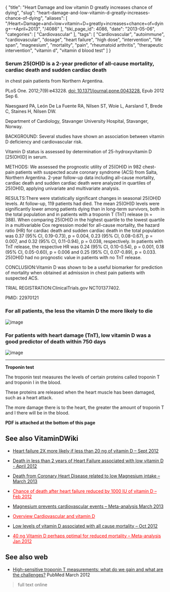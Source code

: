 {
    "title": "Heart Damage and low vitamin D greatly increases chance of dying",
    "slug": "heart-damage-and-low-vitamin-d-greatly-increases-chance-of-dying",
    "aliases": [
        "/Heart+Damage+and+low+vitamin+D+greatly+increases+chance+of+dying+-+April+2013",
        "/4086"
    ],
    "tiki_page_id": 4086,
    "date": "2013-05-06",
    "categories": [
        "Cardiovascular"
    ],
    "tags": [
        "Cardiovascular",
        "autoimmune",
        "cardiovascular",
        "dosage",
        "heart failure",
        "high dose",
        "intervention",
        "life span",
        "magnesium",
        "mortality",
        "pain",
        "rheumatoid arthritis",
        "therapeutic intervention",
        "vitamin d",
        "vitamin d blood test"
    ]
}


### Serum 25(OH)D is a 2-year predictor of all-cause mortality, cardiac death and sudden cardiac death  
 in chest pain patients from Northern Argentina.

PLoS One. 2012;7(9):e43228. [doi: 10.1371/journal.pone.0043228.](https://doi.org/10.1371/journal.pone.0043228.) Epub 2012 Sep 6.

Naesgaard PA, León De La Fuente RA, Nilsen ST, Woie L, Aarsland T, Brede C, Staines H, Nilsen DW.

Department of Cardiology, Stavanger University Hospital, Stavanger, Norway.

BACKGROUND: Several studies have shown an association between vitamin D deficiency and cardiovascular risk. 

Vitamin D status is assessed by determination of 25-hydroxyvitamin D <span>[25(OH)D]</span> in serum.

METHODS: We assessed the prognostic utility of 25(OH)D in 982 chest-pain patients with suspected acute coronary syndrome (ACS) from Salta, Northern Argentina. 2-year follow-up data including all-cause mortality, cardiac death and sudden cardiac death were analyzed in quartiles of 25(OH)D, applying univariate and multivariate analysis.

RESULTS:There were statistically significant changes in seasonal 25(OH)D levels. At follow-up, 119 patients had died. The mean 25(OH)D levels were significantly lower among patients dying than in long-term survivors, both in the total population and in patients with a troponin T (TnT) release (n = 388). When comparing 25(OH)D in the highest quartile to the lowest quartile in a multivariable Cox regression model for all-cause mortality, the hazard ratio (HR) for cardiac death and sudden cardiac death in the total population was 0.37 (95% CI, 0.19-0.73), p = 0.004, 0.23 (95% CI, 0.08-0.67), p = 0.007, and 0.32 (95% CI, 0.11-0.94), p = 0.038, respectively. In patients with TnT release, the respective HR was 0.24 (95% CI, 0.10-0.54), p = 0.001, 0.18 (95% CI, 0.05-0.60), p = 0.006 and 0.25 (95% CI, 0.07-0.89), p = 0.033. 25(OH)D had no prognostic value in patients with no TnT release.

CONCLUSION:Vitamin D was shown to be a useful biomarker for prediction of mortality when obtained at admission in chest pain patients with suspected ACS.

TRIAL REGISTRATION:ClinicalTrials.gov NCT01377402.

PMID:    22970121 

### For all patients, the less the vitamin D the more likely to die

<img src="https://d378j1rmrlek7x.cloudfront.net/attachments/jpeg/argentina.jpg" alt="image">

### For patients with heart damage (TnT), low vitamin D was a good predictor of death within 750 days

<img src="https://d378j1rmrlek7x.cloudfront.net/attachments/jpeg/agentina-tnt.jpg" alt="image">

---

 **Troponin test** 

The troponin test measures the levels of certain proteins called troponin T and troponin I in the blood. 

These proteins are released when the heart muscle has been damaged, such as a heart attack. 

The more damage there is to the heart, the greater the amount of troponin T and I there will be in the blood.

 **PDF is attached at the bottom of this page** 

## See also VitaminDWiki

* [Heart failure 2X more likely if less than 20 ng of vitamin D – Sept 2012](/posts/heart-failure-2x-more-likely-if-less-than-20-ng-of-vitamin-d)

* [Death in less than 2 years of Heart Failure associated with low vitamin D - April 2012](/posts/death-in-less-than-2-years-of-heart-failure-associated-with-low-vitamin-d)

* [Death from Coronary Heart Disease related to low Magnesium intake – March 2013](/posts/death-from-coronary-heart-disease-related-to-low-magnesium-intake)

* <a href="/posts/chance-of-death-after-heart-failure-reduced-by-1000-iu-of-vitamin-d" style="color: red; text-decoration: underline;" title="This post/category does not exist yet: Chance of death after heart failure reduced by 1000 IU of vitamin D – Feb 2012">Chance of death after heart failure reduced by 1000 IU of vitamin D – Feb 2012</a>

* [Magnesium prevents cardiovascular events – Meta-analysis March 2013](/posts/magnesium-prevents-cardiovascular-events-meta-analysis)

* <a href="/posts/overview-cardiovascular-and-vitamin-d" style="color: red; text-decoration: underline;" title="This post/category does not exist yet: Overview Cardiovascular and vitamin D">Overview Cardiovascular and vitamin D</a>

* [Low levels of vitamin D associated with all cause mortality – Oct 2012](/posts/low-levels-of-vitamin-d-associated-with-all-cause-mortality)

* <a href="/posts/40-ng-vitamin-d-perhaps-optimal-for-reduced-mortality-meta-analysis" style="color: red; text-decoration: underline;" title="This post/category does not exist yet: 40 ng Vitamin D perhaps optimal for reduced mortality – Meta-analysis Jan 2012">40 ng Vitamin D perhaps optimal for reduced mortality – Meta-analysis Jan 2012</a>

## See also web

* [High-sensitive troponin T measurements: what do we gain and what are the challenges?](http://www.ncbi.nlm.nih.gov/pubmed/22267244) PubMed March 2012

> full text online